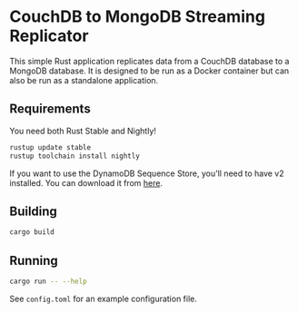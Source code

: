 # CouchDB to MongoDB Streaming Replicator

This simple Rust application replicates data from a CouchDB database to a MongoDB database. It is designed to be run as
a Docker container but can also be run as a standalone application.

## Requirements

You need both Rust Stable and Nightly!

```bash
rustup update stable
rustup toolchain install nightly
```

If you want to use the DynamoDB Sequence Store, you'll need to have
v2 installed. You can download it from 
[here](https://docs.aws.amazon.com/amazondynamodb/latest/developerguide/DynamoDBLocal.DownloadingAndRunning.html).

## Building

```bash
cargo build
```

## Running

```bash
cargo run -- --help
```

See `config.toml` for an example configuration file.

